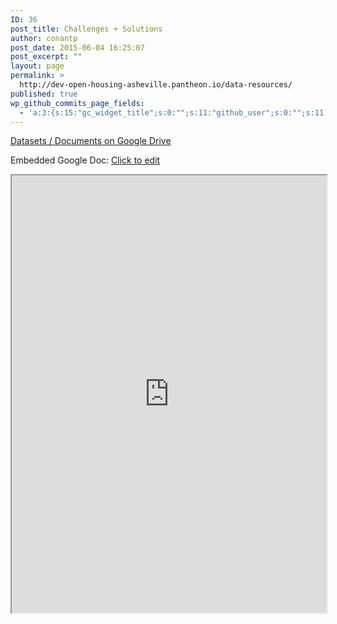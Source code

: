 ```yaml
---
ID: 36
post_title: Challenges + Solutions
author: conantp
post_date: 2015-06-04 16:25:07
post_excerpt: ""
layout: page
permalink: >
  http://dev-open-housing-asheville.pantheon.io/data-resources/
published: true
wp_github_commits_page_fields:
  - 'a:3:{s:15:"gc_widget_title";s:0:"";s:11:"github_user";s:0:"";s:11:"github_repo";s:0:"";}'
---
```

<a href="https://drive.google.com/folderview?id=0B0lTUpYkWIIQfno3VVVVOGNDelFWWmV0OVphT0tmZ1NsdWxVNFFLbEp0OE5Sb2NFOUs2Szg&amp;usp=sharing">Datasets / Documents on Google Drive</a>

Embedded Google Doc: <a href="https://docs.google.com/document/d/1Ch13fH5d5W4KyP2rcjngwwZ_Gw53QYu946aeyZhwnd4/edit#">Click to edit</a>

<iframe src="https://docs.google.com/document/d/1Ch13fH5d5W4KyP2rcjngwwZ_Gw53QYu946aeyZhwnd4/pub?embedded=true" width="100%" height="700"></iframe>